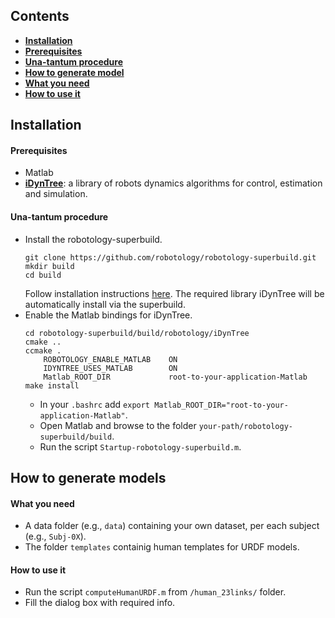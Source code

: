
##  Contents
* **[Installation](#installation)**
*   **[Prerequisites](#prerequisites)**
*   **[Una-tantum procedure](#una-tantum-procedure)**
* **[How to generate model](#how-to-generate-models)**
*   **[What you need](#what-you-need)**
*   **[How to use it](##how-to-use-it)**

## Installation

#### Prerequisites
- Matlab
- [**iDynTree**](https://github.com/robotology/idyntree): a library of robots dynamics algorithms for control, estimation and simulation.

#### Una-tantum procedure
- Install the robotology-superbuild. 
  ```
  git clone https://github.com/robotology/robotology-superbuild.git
  mkdir build
  cd build
  ```
  Follow installation instructions [here](https://github.com/robotology/robotology-superbuild#installation).  The required library iDynTree will be automatically install via the superbuild.
- Enable the Matlab bindings for iDynTree.
  ```
  cd robotology-superbuild/build/robotology/iDynTree
  cmake ..
  ccmake .
      ROBOTOLOGY_ENABLE_MATLAB    ON
      IDYNTREE_USES_MATLAB        ON
      Matlab_ROOT_DIR             root-to-your-application-Matlab
  make install
  ```
  - In your `.bashrc` add ```export Matlab_ROOT_DIR="root-to-your-application-Matlab"```.
  - Open Matlab and browse to the folder ```your-path/robotology-superbuild/build```.
  - Run the script `Startup-robotology-superbuild.m`.

## How to generate models

#### What you need
- A data folder (e.g., `data`) containing your own dataset, per each subject (e.g., `Subj-0X`).
- The folder `templates` containig human templates for URDF models.

#### How to use it
- Run the script `computeHumanURDF.m` from `/human_23links/` folder.
- Fill the dialog box with required info.


